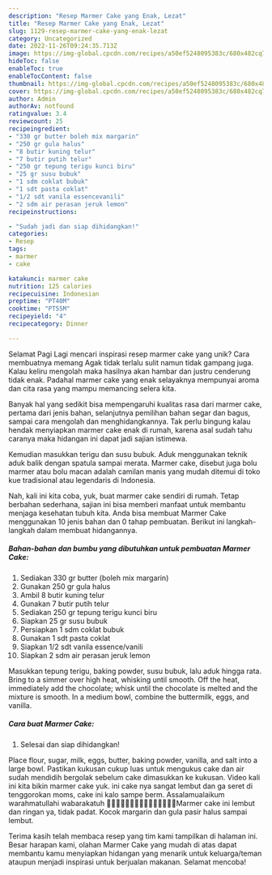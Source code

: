 ```yaml
---
description: "Resep Marmer Cake yang Enak, Lezat"
title: "Resep Marmer Cake yang Enak, Lezat"
slug: 1129-resep-marmer-cake-yang-enak-lezat
category: Uncategorized
date: 2022-11-26T09:24:35.713Z
image: https://img-global.cpcdn.com/recipes/a50ef5248095383c/680x482cq70/marmer-cake-foto-resep-utama.jpg
hideToc: false
enableToc: true
enableTocContent: false
thumbnail: https://img-global.cpcdn.com/recipes/a50ef5248095383c/680x482cq70/marmer-cake-foto-resep-utama.jpg
cover: https://img-global.cpcdn.com/recipes/a50ef5248095383c/680x482cq70/marmer-cake-foto-resep-utama.jpg
author: Admin
authorAv: notfound
ratingvalue: 3.4
reviewcount: 25
recipeingredient:
- "330 gr butter boleh mix margarin"
- "250 gr gula halus"
- "8 butir kuning telur"
- "7 butir putih telur"
- "250 gr tepung terigu kunci biru"
- "25 gr susu bubuk"
- "1 sdm coklat bubuk"
- "1 sdt pasta coklat"
- "1/2 sdt vanila essencevanili"
- "2 sdm air perasan jeruk lemon"
recipeinstructions:

- "Sudah jadi dan siap dihidangkan!"
categories:
- Resep
tags:
- marmer
- cake

katakunci: marmer cake 
nutrition: 125 calories
recipecuisine: Indonesian
preptime: "PT40M"
cooktime: "PT55M"
recipeyield: "4"
recipecategory: Dinner

---
```



Selamat Pagi Lagi mencari inspirasi resep marmer cake yang unik? Cara membuatnya memang Agak tidak terlalu sulit namun tidak gampang juga. Kalau keliru mengolah maka hasilnya akan hambar dan justru cenderung tidak enak. Padahal marmer cake yang enak selayaknya mempunyai aroma dan cita rasa yang mampu memancing selera kita.


Banyak hal yang sedikit bisa mempengaruhi kualitas rasa dari marmer cake, pertama dari jenis bahan, selanjutnya pemilihan bahan segar dan bagus, sampai cara mengolah dan menghidangkannya. Tak perlu bingung kalau hendak menyiapkan marmer cake enak di rumah, karena asal sudah tahu caranya maka hidangan ini dapat jadi sajian istimewa.

Kemudian masukkan terigu dan susu bubuk. Aduk menggunakan teknik aduk balik dengan spatula sampai merata. Marmer cake, disebut juga bolu marmer atau bolu macan adalah camilan manis yang mudah ditemui di toko kue tradisional atau legendaris di Indonesia.


Nah, kali ini kita coba, yuk, buat marmer cake sendiri di rumah. Tetap berbahan sederhana, sajian ini bisa memberi manfaat untuk membantu menjaga kesehatan tubuh kita. Anda bisa membuat Marmer Cake menggunakan 10 jenis bahan dan 0 tahap pembuatan. Berikut ini langkah-langkah dalam membuat hidangannya.

<!--inarticleads1-->

##### Bahan-bahan dan bumbu yang dibutuhkan untuk pembuatan Marmer Cake:

1. Sediakan 330 gr butter (boleh mix margarin)
1. Gunakan 250 gr gula halus
1. Ambil 8 butir kuning telur
1. Gunakan 7 butir putih telur
1. Sediakan 250 gr tepung terigu kunci biru
1. Siapkan 25 gr susu bubuk
1. Persiapkan 1 sdm coklat bubuk
1. Gunakan 1 sdt pasta coklat
1. Siapkan 1/2 sdt vanila essence/vanili
1. Siapkan 2 sdm air perasan jeruk lemon


Masukkan tepung terigu, baking powder, susu bubuk, lalu aduk hingga rata. Bring to a simmer over high heat, whisking until smooth. Off the heat, immediately add the chocolate; whisk until the chocolate is melted and the mixture is smooth. In a medium bowl, combine the buttermilk, eggs, and vanilla. 

<!--inarticleads2-->

##### Cara buat Marmer Cake:


1. Selesai dan siap dihidangkan!

Place flour, sugar, milk, eggs, butter, baking powder, vanilla, and salt into a large bowl. Pastikan kukusan cukup luas untuk mengukus cake dan air sudah mendidih bergolak sebelum cake dimasukkan ke kukusan. Video kali ini kita bikin marmer cake yuk. ini cake nya sangat lembut dan ga seret di tenggorokan moms, cake ini kalo sampe berm. Assalamualaikum warahmatullahi wabarakatuh 🍰🍰🍰🍰🍰🍰🍰🍰🍰🍰🍰🍰🍰🍰🍰Marmer cake ini lembut dan ringan ya, tidak padat. Kocok margarin dan gula pasir halus sampai lembut. 

Terima kasih telah membaca resep yang tim kami tampilkan di halaman ini. Besar harapan kami, olahan Marmer Cake yang mudah di atas dapat membantu kamu menyiapkan hidangan yang menarik untuk keluarga/teman ataupun menjadi inspirasi untuk berjualan makanan. Selamat mencoba!
